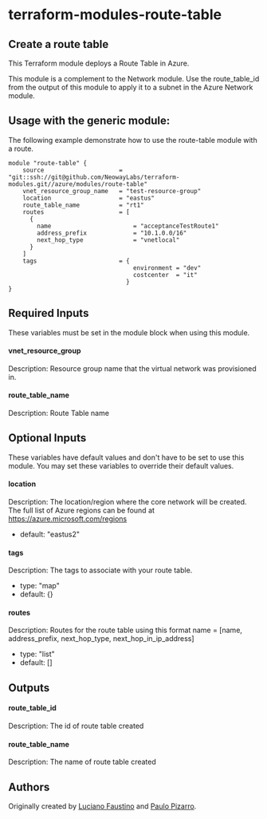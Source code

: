 # terraform-modules-route-table #

Create a route table
--------------------

This Terraform module deploys a Route Table in Azure.

This module is a complement to the Network module. Use the route_table_id from the output of this module to apply it to a subnet in the Azure Network module.

Usage with the generic module:
------------------------------

The following example demonstrate how to use the route-table module with a route.

```hcl
module "route-table" {
    source                     = "git::ssh://git@github.com/NeowayLabs/terraform-modules.git//azure/modules/route-table"
    vnet_resource_group_name   = "test-resource-group"
    location                   = "eastus"
    route_table_name           = "rt1"
    routes                     = [
      {
        name                       = "acceptanceTestRoute1"
        address_prefix             = "10.1.0.0/16"
        next_hop_type              = "vnetlocal"
      }
    ]
    tags                       = {
                                   environment = "dev"
                                   costcenter  = "it"
                                 }
}
```

Required Inputs
----
These variables must be set in the module block when using this module.

#### vnet_resource_group
Description: Resource group name that the virtual network was provisioned in.

#### route_table_name
Description: Route Table name

Optional Inputs
----

These variables have default values and don't have to be set to use this module. You may set these variables to override their default values.

#### location
Description: The location/region where the core network will be created. The full list of Azure regions can be found at https://azure.microsoft.com/regions
 - default: "eastus2"

#### tags
Description: The tags to associate with your route table.
 - type: "map"
 - default: {}

#### routes
Description: Routes for the route table using this format name = [name, address_prefix, next_hop_type, next_hop_in_ip_address]
 - type: "list"
 - default: []

Outputs
----

#### route_table_id
Description: The id of route table created

#### route_table_name
Description: The name of route table created

## Authors

Originally created by [Luciano Faustino](https:github.com/lborguetti) and [Paulo Pizarro](https://github.com/ppizarro).
